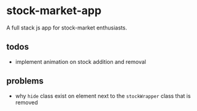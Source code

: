 # stock-market-app
A full stack js app for stock-market enthusiasts.


## todos
* implement animation on stock addition and removal

## problems
* why `hide` class exist on element next to the `stockWrapper` class that is removed
